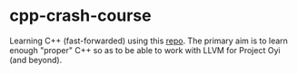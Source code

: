 # cpp-crash-course

Learning C++ (fast-forwarded) using this [repo](https://github.com/rougier/CPP-Crash-Course#foreword). 
The primary aim is to learn enough "proper" C++ so as to be able to work with LLVM for Project Oyi (and beyond).
